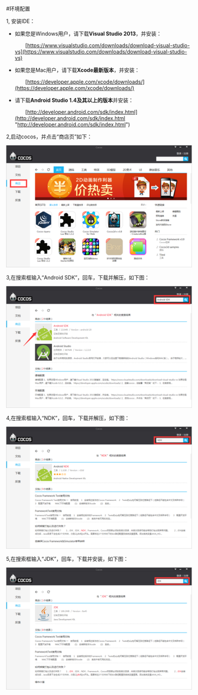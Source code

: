 #环境配置

1, 安装IDE：

- 如果您是Windows用户，请下载**Visual Studio 2013**，并安装：

   &emsp;&emsp;[https://www.visualstudio.com/downloads/download-visual-studio-vs](https://www.visualstudio.com/downloads/download-visual-studio-vs)

- 如果您是Mac用户，请下载**Xcode最新版本**，并安装：

   &emsp;&emsp;[https://developer.apple.com/xcode/downloads/](https://developer.apple.com/xcode/downloads/)

- 请下载**Android Studio 1.4及其以上的版本**并安装：

   &emsp;&emsp;[http://developer.android.com/sdk/index.html](http://developer.android.com/sdk/index.html "http://developer.android.com/sdk/index.html")

2,启动cocos，并点击“商店页”如下： 

![image](res/image001.png)


3,在搜索框输入“Android SDK”，回车，下载并解压，如下图：

![image](res/image004.png)

4,在搜索框输入“NDK”，回车，下载并解压，如下图：

![image](res/image003.png)


5,在搜索框输入“JDK”，回车，下载并安装，如下图：

![image](res/image005.png)
